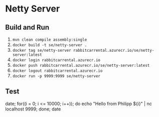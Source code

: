 # Netty Server

## Build and Run 

1. `mvn clean compile assembly:single`
2. `docker build -t se/netty-server .`
3. `docker tag se/netty-server rabbitcarrental.azurecr.io/se/netty-server:latest`
4. `docker login rabbitcarrental.azurecr.io`
5. `docker push rabbitcarrental.azurecr.io/se/netty-server:latest`
6. `docker logout rabbitcarrental.azurecr.io`
7. `docker run -p 9999:9999 se/netty-server`

## Test
date; for((i = 0; i <= 10000; i++)); do echo "Hello from Philipp ${i}" | nc localhost 9999; done; date
